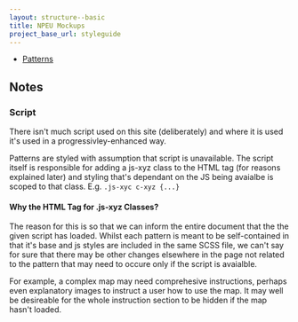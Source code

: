 ```yaml
---
layout: structure--basic
title: NPEU Mockups
project_base_url: styleguide
---
```


* [Patterns](Patterns)


Notes
-----

### Script

There isn't much script used on this site (deliberately) and where it is used it's used in a progressivley-enhanced way.

Patterns are styled with assumption that script is unavailable.
The script itself is responsible for adding a js-xyz class to the HTML tag (for reasons explained later) and styling that's dependant on the JS being avaialbe is scoped to that class.
E.g. `.js-xyc c-xyz {...}`

#### Why the HTML Tag for .js-xyz Classes?

The reason for this is so that we can inform the entire document that the the given script has loaded.
Whilst each pattern is meant to be self-contained in that it's base and js styles are included in the same SCSS file, we can't say for sure that there may be other changes elsewhere in the page not related to the pattern that may need to occure only if the script is avaialble.

For example, a complex map may need comprehesive instructions, perhaps even explanatory images to instruct a user how to use the map.
It may well be desireable for the whole instruction section to be hidden if the map hasn't loaded.
